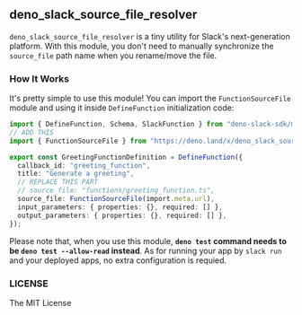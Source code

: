 ## deno_slack_source_file_resolver

`deno_slack_source_file_resolver` is a tiny utility for Slack's next-generation
platform. With this module, you don't need to manually synchronize the
`source_file` path name when you rename/move the file.

### How It Works

It's pretty simple to use this module! You can import the `FunctionSourceFile`
module and using it inside `DefineFunction` initialization code:

```typescript
import { DefineFunction, Schema, SlackFunction } from "deno-slack-sdk/mod.ts";
// ADD THIS
import { FunctionSourceFile } from "https://deno.land/x/deno_slack_source_file_resolver@0.1.4/mod.ts";

export const GreetingFunctionDefinition = DefineFunction({
  callback_id: "greeting_function",
  title: "Generate a greeting",
  // REPLACE THIS PART
  // source_file: "functions/greeting_function.ts",
  source_file: FunctionSourceFile(import.meta.url),
  input_parameters: { properties: {}, required: [] },
  output_parameters: { properties: {}, required: [] },
});
```

Please note that, when you use this module, **`deno test` command needs to be
`deno test --allow-read` instead**. As for running your app by `slack run` and
your deployed apps, no extra configuration is requied.

### LICENSE

The MIT License
